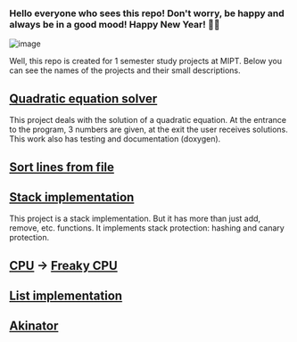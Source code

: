 ### Hello everyone who sees this repo! Don't worry, be happy and always be in a good mood! Happy New Year! 🎄🍊

![image](https://s1.1zoom.ru/big3/913/Cats_Christmas_Toys_463561.jpg)




Well, this repo is created for 1 semester study projects at MIPT. Below you can see the names of the projects and their small descriptions.

## [Quadratic equation solver](https://github.com/owl1234/MIPT_projects_1_sem/tree/master/Solve_square_equation)

This project deals with the solution of a quadratic equation. At the entrance to the program, 3 numbers are given, at the exit the user receives solutions. This work also has testing and documentation (doxygen).

## [Sort lines from file](https://github.com/owl1234/MIPT_projects_1_sem/tree/master/Onegin)

## [Stack implementation](https://github.com/owl1234/MIPT_projects_1_sem/tree/master/Stack)

This project is a stack implementation. But it has more than just add, remove, etc. functions. It implements stack protection: hashing and canary protection.

## [CPU](https://github.com/owl1234/MIPT_projects_1_sem/tree/master/CPU) -> [Freaky CPU](https://github.com/owl1234/MIPT_projects_1_sem/tree/master/Freaky_CPU_on_defines)

## [List implementation](https://github.com/owl1234/MIPT_projects_1_sem/tree/master/List)

## [Akinator](https://github.com/owl1234/MIPT_projects_1_sem/tree/master/Akinator)
